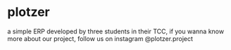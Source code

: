 # plotzer
a simple ERP developed by three students in their TCC, if you wanna know more about our project, follow us on instagram @plotzer.project
